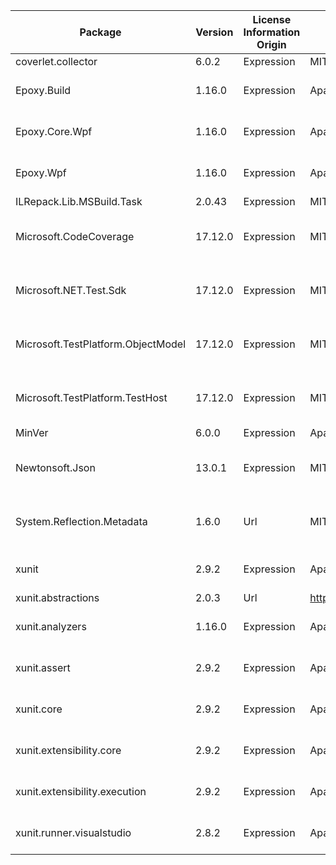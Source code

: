 | Package                            | Version | License Information Origin | License Expression                                               | License Url                                                      | Copyright                                      | Authors                                           | Package Project Url                                     |
| ---------------------------------- | ------- | -------------------------- | ---------------------------------------------------------------- | ---------------------------------------------------------------- | ---------------------------------------------- | ------------------------------------------------- | ------------------------------------------------------- |
| coverlet.collector                 | 6.0.2   | Expression                 | MIT                                                              | https://licenses.nuget.org/MIT                                   |                                                | tonerdo                                           | https://github.com/coverlet-coverage/coverlet           |
| Epoxy.Build                        | 1.16.0  | Expression                 | Apache-2.0                                                       | https://licenses.nuget.org/Apache-2.0                            | Copyright (c) Kouji Matsui                     | Kouji Matsui (@kozy_kekyo, @kekyo@mastodon.cloud) | https://github.com/kekyo/Epoxy.git                      |
| Epoxy.Core.Wpf                     | 1.16.0  | Expression                 | Apache-2.0                                                       | https://licenses.nuget.org/Apache-2.0                            | Copyright (c) Kouji Matsui                     | Kouji Matsui (@kozy_kekyo, @kekyo@mastodon.cloud) | https://github.com/kekyo/Epoxy.git                      |
| Epoxy.Wpf                          | 1.16.0  | Expression                 | Apache-2.0                                                       | https://licenses.nuget.org/Apache-2.0                            | Copyright (c) Kouji Matsui                     | Kouji Matsui (@kozy_kekyo, @kekyo@mastodon.cloud) | https://github.com/kekyo/Epoxy.git                      |
| ILRepack.Lib.MSBuild.Task          | 2.0.43  | Expression                 | MIT                                                              | https://licenses.nuget.org/MIT                                   | RBSoft                                         | RBSoft                                            | https://github.com/ravibpatel/ILRepack.Lib.MSBuild.Task |
| Microsoft.CodeCoverage             | 17.12.0 | Expression                 | MIT                                                              | https://licenses.nuget.org/MIT                                   | © Microsoft Corporation. All rights reserved.  | Microsoft                                         | https://github.com/microsoft/vstest                     |
| Microsoft.NET.Test.Sdk             | 17.12.0 | Expression                 | MIT                                                              | https://licenses.nuget.org/MIT                                   | © Microsoft Corporation. All rights reserved.  | Microsoft                                         | https://github.com/microsoft/vstest                     |
| Microsoft.TestPlatform.ObjectModel | 17.12.0 | Expression                 | MIT                                                              | https://licenses.nuget.org/MIT                                   | © Microsoft Corporation. All rights reserved.  | Microsoft                                         | https://github.com/microsoft/vstest                     |
| Microsoft.TestPlatform.TestHost    | 17.12.0 | Expression                 | MIT                                                              | https://licenses.nuget.org/MIT                                   | © Microsoft Corporation. All rights reserved.  | Microsoft                                         | https://github.com/microsoft/vstest                     |
| MinVer                             | 6.0.0   | Expression                 | Apache-2.0                                                       | https://licenses.nuget.org/Apache-2.0                            |                                                | MinVer                                            | https://github.com/adamralph/minver                     |
| Newtonsoft.Json                    | 13.0.1  | Expression                 | MIT                                                              | https://licenses.nuget.org/MIT                                   | Copyright © James Newton-King 2008             | James Newton-King                                 | https://www.newtonsoft.com/json                         |
| System.Reflection.Metadata         | 1.6.0   | Url                        | MIT                                                              | https://github.com/dotnet/corefx/blob/master/LICENSE.TXT         | © Microsoft Corporation.  All rights reserved. | Microsoft                                         | https://dot.net/                                        |
| xunit                              | 2.9.2   | Expression                 | Apache-2.0                                                       | https://licenses.nuget.org/Apache-2.0                            | Copyright (C) .NET Foundation                  | jnewkirk,bradwilson                               |                                                         |
| xunit.abstractions                 | 2.0.3   | Url                        | https://raw.githubusercontent.com/xunit/xunit/master/license.txt | https://raw.githubusercontent.com/xunit/xunit/master/license.txt |                                                | James Newkirk,Brad Wilson                         | https://github.com/xunit/xunit                          |
| xunit.analyzers                    | 1.16.0  | Expression                 | Apache-2.0                                                       | https://licenses.nuget.org/Apache-2.0                            | Copyright (C) .NET Foundation                  | jnewkirk,bradwilson,marcind                       |                                                         |
| xunit.assert                       | 2.9.2   | Expression                 | Apache-2.0                                                       | https://licenses.nuget.org/Apache-2.0                            | Copyright (C) .NET Foundation                  | jnewkirk,bradwilson                               |                                                         |
| xunit.core                         | 2.9.2   | Expression                 | Apache-2.0                                                       | https://licenses.nuget.org/Apache-2.0                            | Copyright (C) .NET Foundation                  | jnewkirk,bradwilson                               |                                                         |
| xunit.extensibility.core           | 2.9.2   | Expression                 | Apache-2.0                                                       | https://licenses.nuget.org/Apache-2.0                            | Copyright (C) .NET Foundation                  | jnewkirk,bradwilson                               |                                                         |
| xunit.extensibility.execution      | 2.9.2   | Expression                 | Apache-2.0                                                       | https://licenses.nuget.org/Apache-2.0                            | Copyright (C) .NET Foundation                  | jnewkirk,bradwilson                               |                                                         |
| xunit.runner.visualstudio          | 2.8.2   | Expression                 | Apache-2.0                                                       | https://licenses.nuget.org/Apache-2.0                            | Copyright (C) .NET Foundation                  | jnewkirk,bradwilson                               |                                                         |
